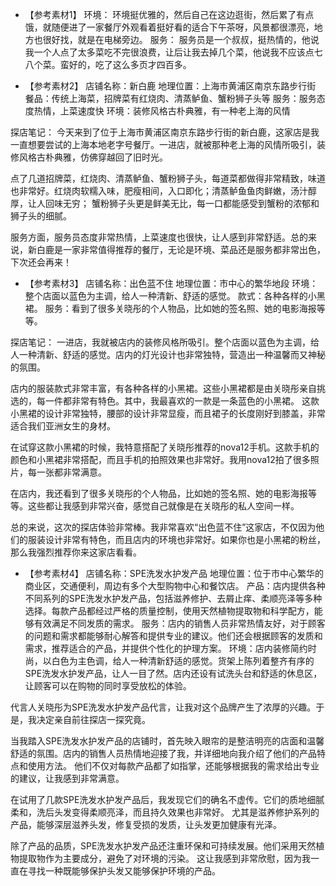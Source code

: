 + 【参考素材1】
环境：
环境挺优雅的，然后自己在这边逛街，然后累了有点饿，就随便进了一家餐厅外观看着挺好看的适合下午茶呀，风景都很漂亮，地方也很好找，就是在电梯旁边。
服务：
服务员是一个叔叔，挺热情的，他说我一个人点了太多菜吃不完很浪费，让后让我去掉几个菜，他说我不应该点七八个菜。蛮好的，吃了这么多页才四百多。

+ 【参考素材2】
店铺名称：新白鹿
地理位置：上海市黄浦区南京东路步行街
餐品：传统上海菜，招牌菜有红烧肉、清蒸鲈鱼、蟹粉狮子头等
服务：服务态度热情，上菜速度快
环境：装修风格古朴典雅，有一种老上海的风情

探店笔记：
今天来到了位于上海市黄浦区南京东路步行街的新白鹿，这家店是我一直想要尝试的上海本地老字号餐厅。一进店，就被那种老上海的风情所吸引，装修风格古朴典雅，仿佛穿越回了旧时光。

点了几道招牌菜，红烧肉、清蒸鲈鱼、蟹粉狮子头，每道菜都做得非常精致，味道也非常好。红烧肉软糯入味，肥瘦相间，入口即化；清蒸鲈鱼鱼肉鲜嫩，汤汁醇厚，让人回味无穷；
蟹粉狮子头更是鲜美无比，每一口都能感受到蟹粉的浓郁和狮子头的细腻。

服务方面，服务员态度非常热情，上菜速度也很快，让人感到非常舒适。总的来说，新白鹿是一家非常值得推荐的餐厅，无论是环境、菜品还是服务都非常出色，下次还会再来！

+ 【参考素材3】
店铺名称：出色蓝不住
地理位置：市中心的繁华地段
环境：整个店面以蓝色为主调，给人一种清新、舒适的感觉。
款式：各种各样的小黑裙。
服务：看到了很多关晓彤的个人物品，比如她的签名照、她的电影海报等等。

探店笔记：
一进店，我就被店内的装修风格所吸引。整个店面以蓝色为主调，给人一种清新、舒适的感觉。店内的灯光设计也非常独特，营造出一种温馨而又神秘的氛围。

店内的服装款式非常丰富，有各种各样的小黑裙。这些小黑裙都是由关晓彤亲自挑选的，每一件都非常有特色。其中，我最喜欢的一款是一条蓝色的小黑裙。
这款小黑裙的设计非常独特，腰部的设计非常显瘦，而且裙子的长度刚好到膝盖，非常适合我们亚洲女生的身材。

在试穿这款小黑裙的时候，我特意搭配了关晓彤推荐的nova12手机。这款手机的颜色和小黑裙非常搭配，而且手机的拍照效果也非常好。我用nova12拍了很多照片，每一张都非常满意。

在店内，我还看到了很多关晓彤的个人物品，比如她的签名照、她的电影海报等等。这些都让我感到非常兴奋，感觉自己就像是在关晓彤的私人空间一样。

总的来说，这次的探店体验非常棒。我非常喜欢“出色蓝不住”这家店，不仅因为他们的服装设计非常有特色，而且店内的环境也非常好。如果你也是小黑裙的粉丝，那么我强烈推荐你来这家店看看。

+ 【参考素材4】
店铺名称：SPE洗发水护发产品
地理位置：位于市中心繁华的商业区，交通便利，周边有多个大型购物中心和餐饮店。
产品：店内提供各种不同系列的SPE洗发水护发产品，包括滋养修护、去屑止痒、柔顺亮泽等多种选择。每款产品都经过严格的质量控制，使用天然植物提取物和科学配方，能够有效满足不同发质的需求。
服务：店内的销售人员非常热情友好，对于顾客的问题和需求都能够耐心解答和提供专业的建议。他们还会根据顾客的发质和需求，推荐适合的产品，并提供个性化的护理方案。
环境：店内装修简约时尚，以白色为主色调，给人一种清新舒适的感觉。货架上陈列着整齐有序的SPE洗发水护发产品，让人一目了然。店内还设有试洗头台和舒适的休息区，让顾客可以在购物的同时享受放松的体验。

代言人关晓彤为SPE洗发水护发产品代言，让我对这个品牌产生了浓厚的兴趣。于是，我决定亲自前往探店一探究竟。

当我踏入SPE洗发水护发产品的店铺时，首先映入眼帘的是整洁明亮的店面和温馨舒适的氛围。店内的销售人员热情地迎接了我，并详细地向我介绍了他们的产品特点和使用方法。
他们不仅对每款产品都了如指掌，还能够根据我的需求给出专业的建议，让我感到非常满意。

在试用了几款SPE洗发水护发产品后，我发现它们的确名不虚传。它们的质地细腻柔和，洗后头发变得柔顺亮泽，而且持久效果也非常好。
尤其是滋养修护系列的产品，能够深层滋养头发，修复受损的发质，让头发更加健康有光泽。

除了产品的品质，SPE洗发水护发产品还注重环保和可持续发展。他们采用天然植物提取物作为主要成分，避免了对环境的污染。
这让我感到非常欣慰，因为我一直在寻找一种既能够保护头发又能够保护环境的产品。
